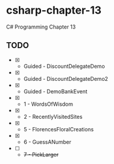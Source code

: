 # csharp-chapter-13
C# Programming Chapter 13

## TODO 
- [X] - Guided - DiscountDelegateDemo
- [X] - Guided - DiscountDelegateDemo2
- [X] - Guided - DemoBankEvent
- [X] - 1 - WordsOfWisdom
- [X] - 2 - RecentlyVisitedSites
- [X] - 5 - FlorencesFloralCreations
- [X] - 6 - GuessANumber
- [ ] - ~~7 - PickLarger~~